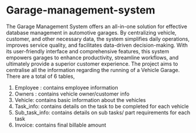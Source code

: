 # Garage-management-system
The Garage Management System offers an all-in-one solution for effective database management in automotive garages. By centralizing vehicle, customer, and other necessary data, the system simplifies daily operations, improves service quality, and facilitates data-driven decision-making. With its user-friendly interface and comprehensive features, this system empowers garages to enhance productivity, streamline workflows, and ultimately provide a superior customer experience.
The project aims to centralise all the information regarding the running of a Vehicle Garage.
There are a total of 6 tables,
1. Employee : contains employee information
2. Owners : contains vehicle owner/customer info
3. Vehicle: contains basic information about the vehicles
4. Task_info: contains details on the task to be completed for each vehicle
5. Sub_task_info: contains details on sub tasks/ part requirements for each task
6. Invoice: contains final billable amount
